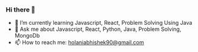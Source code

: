 ### Hi there 👋


- 🌱 I’m currently learning Javascript, React, Problem Solving Using Java
- 💬 Ask me about Javascript, React, Python, Java, Problem Solving, MongoDb
- 📫 How to reach me: holaniabhishek90@gmail.com

